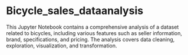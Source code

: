 # Bicycle_sales_dataanalysis
This Jupyter Notebook contains a comprehensive analysis of a dataset related to bicycles, including various features such as seller information, brand, specifications, and pricing. The analysis covers data cleaning, exploration, visualization, and transformation.
